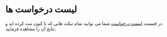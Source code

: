 # لیست درخواست ها

در قسمت [لیست درخواست](https://panel.virakcloud.com/user/ticket/dashboard) شما می توانید تمام تیکت هایی که تا کنون ثبت کرده اید و نتایج آن را مشاهده فرمایید.

<DarkModeImage
  dark-src="/images/guides/fa/dark/tickets/support.png"
  light-src="/images/guides/fa/light/tickets/support.png"
  alt="Registration image"
/>
